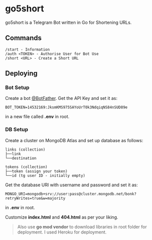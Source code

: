 # go5short
go5short is a Telegram Bot written in Go for Shortening URLs.

## Commands
```
/start - Information
/auth <TOKEN> - Authorise User for Bot Use
/short <URL> - Create a Short URL
```

## Deploying

### Bot Setup 
Create a bot [@BotFather](t.me/botfather). Get the API Key and set it as:
```
BOT_TOKEN=14532169:JksmKMS975SAYoUrT0k3NdqiqNS84nSUD89e
```
in a new file called **.env** in root.

### DB Setup
Create a cluster on MongoDB Atlas and set up database as follows:
```
links (collection)
├──link
└──destination

tokens (collection)
├──token (assign your token)
└──id (tg user ID - initially empty)
```
Get the database URI with username and password and set it as:
```
MONGO_URI=mongodb+srv://user:pass@cluster.mongodb.net/bonk?retryWrites=true&w=majority
```
in **.env** in root.

Customize **index.html** and **404.html** as per your liking.

> Also use **go mod vendor** to download libraries in root folder for deployment. I used Heroku for deployment.

